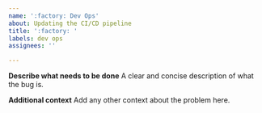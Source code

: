```yaml
---
name: ':factory: Dev Ops'
about: Updating the CI/CD pipeline
title: ':factory: '
labels: dev ops
assignees: ''

---
```


**Describe what needs to be done**
A clear and concise description of what the bug is.


**Additional context**
Add any other context about the problem here.
